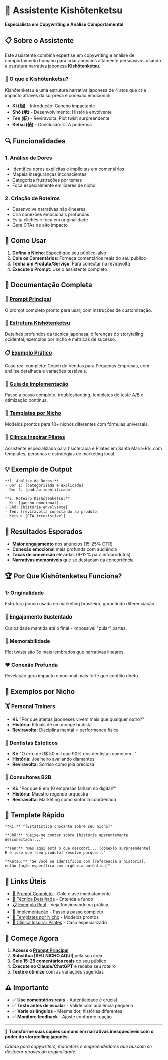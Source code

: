 # 🎯 Assistente Kishōtenketsu

**Especialista em Copywriting e Análise Comportamental**

## 📋 Sobre o Assistente

Este assistente combina expertise em copywriting e análise de comportamento humano para criar anúncios altamente persuasivos usando a estrutura narrativa japonesa **Kishōtenketsu**.

### 🌌 O que é Kishōtenketsu?

Kishōtenketsu é uma estrutura narrativa japonesa de 4 atos que cria impacto através da surpresa e conexão emocional:

- **Ki (起)** - Introdução: Gancho impactante
- **Shō (承)** - Desenvolvimento: História envolvente  
- **Ten (転)** - Reviravolta: Plot twist surpreendente
- **Ketsu (結)** - Conclusão: CTA poderosa

## 🔍 Funcionalidades

### 1. Análise de Dores
- Identifica dores explícitas e implícitas em comentários
- Mapeia inseguranças inconscientes
- Categoriza frustrações por temas
- Foca especialmente em líderes de nicho

### 2. Criação de Roteiros
- Desenvolve narrativas não-lineares
- Cria conexões emocionais profundas
- Evita clichês e foca em originalidade
- Gera CTAs de alto impacto

## 🚀 Como Usar

1. **Defina o Nicho**: Especifique seu público-alvo
2. **Cole os Comentários**: Forneça comentários reais do seu público
3. **Tenha um Produto/Serviço**: Para conectar na reviravolta
4. **Execute o Prompt**: Use o assistente completo

## 📁 Documentação Completa

### 📝 **[Prompt Principal](./assistente-prompt.md)**
O prompt completo pronto para usar, com instruções de customização.

### 🌌 **[Estrutura Kishōtenketsu](./estrutura-kishotenketsu.md)**  
Detalhes profundos da técnica japonesa, diferenças do storytelling ocidental, exemplos por nicho e métricas de sucesso.

### 📋 **[Exemplo Prático](./exemplo-uso.md)**
Caso real completo: Coach de Vendas para Pequenas Empresas, com análise detalhada e variações testáveis.

### 🔧 **[Guia de Implementação](./guia-implementacao.md)**
Passo a passo completo, troubleshooting, templates de teste A/B e otimização contínua.

### 🎨 **[Templates por Nicho](./templates-por-nicho.md)**
Modelos prontos para 10+ nichos diferentes com fórmulas universais.

### 🏥 **[Clínica Inspirar Pilates](./clinica-inspirar-pilates.md)**
Assistente especializado para fisioterapia e Pilates em Santa Maria-RS, com templates, personas e estratégias de marketing local.

## 💡 Exemplo de Output

```
**1. Análise de Dores:**
- Dor 1: [categorizada e explicada]
- Dor 2: [padrão identificado]

**2. Roteiro Kishōtenketsu:**
- Ki: [gancho emocional]
- Shō: [história envolvente]
- Ten: [reviravolta conectando ao produto]
- Ketsu: [CTA irresistível]
```

## 🎯 Resultados Esperados

- **Maior engajamento** nos anúncios (15-25% CTR)
- **Conexão emocional** mais profunda com audiência
- **Taxas de conversão** elevadas (8-12% para infoprodutos)
- **Narrativas memoráveis** que se destacam da concorrência

## 🏆 Por Que Kishōtenketsu Funciona?

### ✨ **Originalidade**
Estrutura pouco usada no marketing brasileiro, garantindo diferenciação.

### 🧠 **Engajamento Sustentado**
Curiosidade mantida até o final - impossível "pular" partes.

### 💭 **Memorabilidade**
Plot twists são 3x mais lembrados que narrativas lineares.

### ❤️ **Conexão Profunda**
Revelação gera impacto emocional mais forte que conflito direto.

## 🎨 Exemplos por Nicho

### 🏋️ **Personal Trainers**
- **Ki:** "Por que atletas japoneses vivem mais que qualquer outro?"
- **História:** Rituais de um monge budista
- **Reviravolta:** Disciplina mental = performance física

### 🦷 **Dentistas Estéticos**  
- **Ki:** "O erro de R$ 50 mil que 90% dos dentistas cometem..."
- **História:** Joalheiro avaliando diamantes
- **Reviravolta:** Sorriso como joia preciosa

### 💼 **Consultores B2B**
- **Ki:** "Por que 8 em 10 empresas falham no digital?"
- **História:** Maestro regendo orquestra
- **Reviravolta:** Marketing como sinfonia coordenada

## 🧪 Template Rápido

```
**Ki:** "[Estatística chocante sobre seu nicho]"

**Shō:** "Deixe-me contar sobre [história aparentemente desconectada]..."

**Ten:** "Mas aqui está o que descobri... [conexão surpreendente]
E é isso que [seu produto] resolve porque..."

**Ketsu:** "Se você se identificou com [referência à história], 
então [ação específica com urgência autêntica]"
```

## 🔗 Links Úteis

- [📝 Prompt Completo](./assistente-prompt.md) - Cole e use imediatamente
- [🌌 Técnica Detalhada](./estrutura-kishotenketsu.md) - Entenda a fundo
- [📋 Exemplo Real](./exemplo-uso.md) - Veja funcionando na prática  
- [🔧 Implementação](./guia-implementacao.md) - Passo a passo completo
- [🎨 Templates por Nicho](./templates-por-nicho.md) - Modelos prontos
- [🏥 Clínica Inspirar Pilates](./clinica-inspirar-pilates.md) - Caso especializado

## 🌟 Começe Agora

1. **Acesse o [Prompt Principal](./assistente-prompt.md)**
2. **Substitua [SEU NICHO AQUI]** pela sua área
3. **Cole 15-25 comentários reais** do seu público
4. **Execute no Claude/ChatGPT** e receba seu roteiro
5. **Teste e otimize** com as variações sugeridas

## ⚠️ Importante

- ✅ **Use comentários reais** - Autenticidade é crucial
- ✅ **Teste antes de escalar** - Valide com audiência pequena
- ✅ **Varie os ângulos** - Mesma dor, histórias diferentes
- ✅ **Monitore feedback** - Ajuste conforme reação

---

**🚀 Transforme suas copies comuns em narrativas inesquecíveis com o poder do storytelling japonês.**

*Criado para copywriters, marketers e empreendedores que buscam se destacar através da originalidade.*